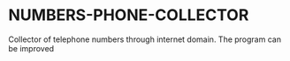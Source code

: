# NUMBERS-PHONE-COLLECTOR
Collector of telephone numbers through internet domain. The program can be improved 
